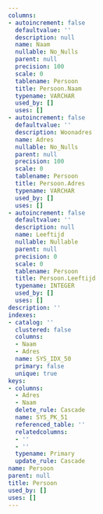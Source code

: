 ```yaml
---
columns:
- autoincrement: false
  defaultvalue: ''
  description: null
  name: Naam
  nullable: No_Nulls
  parent: null
  precision: 100
  scale: 0
  tablename: Persoon
  title: Persoon.Naam
  typename: VARCHAR
  used_by: []
  uses: []
- autoincrement: false
  defaultvalue: ''
  description: Woonadres
  name: Adres
  nullable: No_Nulls
  parent: null
  precision: 100
  scale: 0
  tablename: Persoon
  title: Persoon.Adres
  typename: VARCHAR
  used_by: []
  uses: []
- autoincrement: false
  defaultvalue: ''
  description: null
  name: Leeftijd
  nullable: Nullable
  parent: null
  precision: 0
  scale: 0
  tablename: Persoon
  title: Persoon.Leeftijd
  typename: INTEGER
  used_by: []
  uses: []
description: ''
indexes:
- catalog: ''
  clustered: false
  columns:
  - Naam
  - Adres
  name: SYS_IDX_50
  primary: false
  unique: true
keys:
- columns:
  - Adres
  - Naam
  delete_rule: Cascade
  name: SYS_PK_51
  referenced_table: ''
  relatedcolumns:
  - ''
  - ''
  typename: Primary
  update_rule: Cascade
name: Persoon
parent: null
title: Persoon
used_by: []
uses: []
---
```

